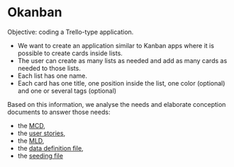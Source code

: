 # Okanban

Objective: coding a Trello-type application.


- We want to create an application similar to Kanban apps where it is possible to create cards inside lists.
- The user can create as many lists as needed and add as many cards as needed to those lists.
- Each list has one name.
- Each card has one title, one position inside the list, one color (optional) and one or several tags (optional)

Based on this information, we analyse the needs and elaborate conception documents to answer those needs:

- the [MCD](doc/okanban.svg),
- the [user stories](doc/user_stories.md),
- the [MLD](doc/tables.md),
- the [data definition file](doc/create_tables.sql),
- the [seeding file](doc/seeding.sql)
